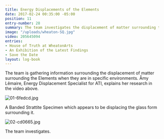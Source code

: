 ```yaml
---
title: Energy Displacements of the Elements
date: 2017-02-24 00:35:00 -05:00
position: 11
entry-number: 28
summary: The team investigates the displacement of matter surrounding the Elements.
image: "/uploads/wheaton-SQ.jpg"
video: 205645094
entries:
- House of Truth at WheatonArts
- An Exhibition of the Latest Findings
- Save the Date
layout: log-book
---
```


The team is gathering information surrounding the displacement of matter surrounding the Elements when they are in specific environments. Åmy Lêmaire, Energy Displacement Specialist for ATI, explains her research in the video above.

![01-6fedcd.jpg](/uploads/01-6fedcd.jpg)

A Banded Strattite Specimen which appears to be displacing the glass form surrounding it.

![02-cd0665.jpg](/uploads/02-cd0665.jpg)

The team investigates.
